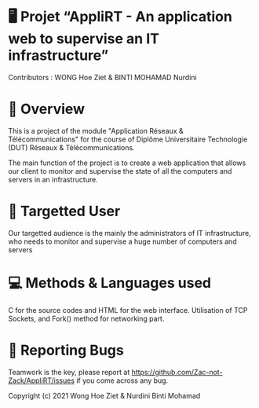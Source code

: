 # :desktop_computer: Projet “AppliRT - An application web to supervise an IT infrastructure”

Contributors : WONG Hoe Ziet & BINTI MOHAMAD Nurdini

# :open_book: Overview
This is a project of the module "Application Réseaux & Télécommunications" for the course of Diplôme Universitaire Technologie (DUT) Réseaux & Télécommunications.

The main function of the project is to create a web application that allows our client to monitor and supervise the state of all the computers and servers in an infrastructure.

# :adult: Targetted User
Our targetted audience is the mainly the administrators of IT infrastructure, who needs to monitor and supervise a huge number of computers and servers

# :computer: Methods & Languages used
C for the source codes and HTML for the web interface. Utilisation of TCP Sockets, and Fork() method for networking part.

# :lady_beetle: Reporting Bugs

Teamwork is the key, please report at https://github.com/Zac-not-Zack/AppliRT/issues if you come across any bug.


Copyright (c) 2021 Wong Hoe Ziet & Nurdini Binti Mohamad
